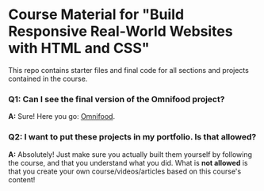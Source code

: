 # Course Material for "Build Responsive Real-World Websites with HTML and CSS"

This repo contains starter files and final code for all sections and projects contained in the course.

### Q1: Can I see the final version of the Omnifood project?

**A:** Sure! Here you go: [Omnifood](https://www.omnifood.dev).

### Q2: I want to put these projects in my portfolio. Is that allowed?

**A:** Absolutely! Just make sure you actually built them yourself by following the course, and that you understand what you did. What is **not allowed** is that you create your own course/videos/articles based on this course's content!
